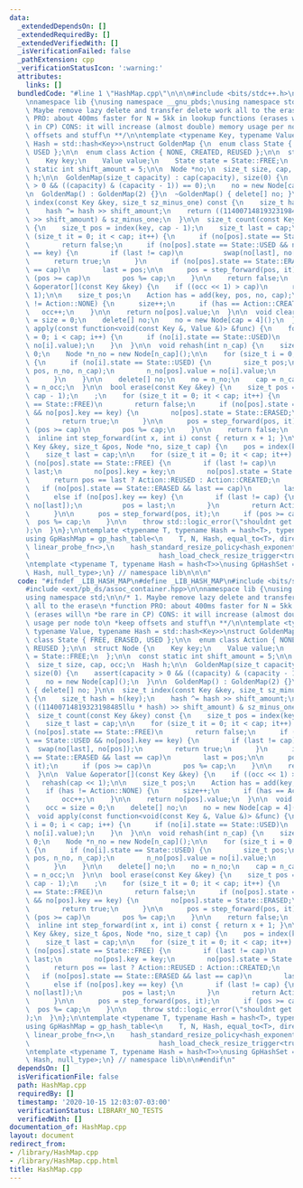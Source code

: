 ```yaml
---
data:
  _extendedDependsOn: []
  _extendedRequiredBy: []
  _extendedVerifiedWith: []
  _isVerificationFailed: false
  _pathExtension: cpp
  _verificationStatusIcon: ':warning:'
  attributes:
    links: []
  bundledCode: "#line 1 \"HashMap.cpp\"\n\n\n#include <bits/stdc++.h>\n#include <ext/pb_ds/assoc_container.hpp>\n\
    \nnamespace lib {\nusing namespace __gnu_pbds;\nusing namespace std;\n\n/* 1.\
    \ Maybe remove lazy delete and transfer delete work all to the erase\n *function\
    \ PRO: about 400ms faster for N = 5kk in lookup functions (erases will\n *be rare\
    \ in CP) CONS: it will increase (almost double) memory usage per node to\n *keep\
    \ offsets and stuff\n **/\n\ntemplate <typename Key, typename Value, typename\
    \ Hash = std::hash<Key>>\nstruct GoldenMap {\n  enum class State { FREE, ERASED,\
    \ USED };\n\n  enum class Action { NONE, CREATED, REUSED };\n\n  struct Node {\n\
    \    Key key;\n    Value value;\n    State state = State::FREE;\n  };\n\n  const\
    \ static int shift_amount = 5;\n\n  Node *no;\n  size_t size, cap, occ;\n  Hash\
    \ h;\n\n  GoldenMap(size_t capacity) : cap(capacity), size(0) {\n    assert(capacity\
    \ > 0 && ((capacity) & (capacity - 1)) == 0);\n    no = new Node[cap]();\n  }\n\
    \n  GoldenMap() : GoldenMap(2) {}\n  ~GoldenMap() { delete[] no; }\n\n  size_t\
    \ index(const Key &key, size_t sz_minus_one) const {\n    size_t hash = h(key);\n\
    \    hash ^= hash >> shift_amount;\n    return ((11400714819323198485llu * hash)\
    \ >> shift_amount) & sz_minus_one;\n  }\n\n  size_t count(const Key &key) const\
    \ {\n    size_t pos = index(key, cap - 1);\n    size_t last = cap;\n\n    for\
    \ (size_t it = 0; it < cap; it++) {\n      if (no[pos].state == State::FREE)\n\
    \        return false;\n      if (no[pos].state == State::USED && no[pos].key\
    \ == key) {\n        if (last != cap)\n          swap(no[last], no[pos]);\n  \
    \      return true;\n      }\n      if (no[pos].state == State::ERASED && last\
    \ == cap)\n        last = pos;\n\n      pos = step_forward(pos, it);\n      if\
    \ (pos >= cap)\n        pos %= cap;\n    }\n\n    return false;\n  }\n\n  Value\
    \ &operator[](const Key &key) {\n    if ((occ << 1) > cap)\n      rehash(cap <<\
    \ 1);\n\n    size_t pos;\n    Action has = add(key, pos, no, cap);\n    if (has\
    \ != Action::NONE) {\n      size++;\n      if (has == Action::CREATED)\n     \
    \   occ++;\n    }\n\n    return no[pos].value;\n  }\n\n  void clear() {\n    occ\
    \ = size = 0;\n    delete[] no;\n    no = new Node[cap = 4]();\n  }\n\n  void\
    \ apply(const function<void(const Key &, Value &)> &func) {\n    for (size_t i\
    \ = 0; i < cap; i++) {\n      if (no[i].state == State::USED)\n        func(no[i].key,\
    \ no[i].value);\n    }\n  }\n\n  void rehash(int n_cap) {\n    size_t n_occ =\
    \ 0;\n    Node *n_no = new Node[n_cap]();\n\n    for (size_t i = 0; i < cap; i++)\
    \ {\n      if (no[i].state == State::USED) {\n        size_t pos;\n        add(no[i].key,\
    \ pos, n_no, n_cap);\n        n_no[pos].value = no[i].value;\n        n_occ++;\n\
    \      }\n    }\n\n    delete[] no;\n    no = n_no;\n    cap = n_cap;\n    occ\
    \ = n_occ;\n  }\n\n  bool erase(const Key &key) {\n    size_t pos = index(key,\
    \ cap - 1);\n    ;\n    for (size_t it = 0; it < cap; it++) {\n      if (no[pos].state\
    \ == State::FREE)\n        return false;\n      if (no[pos].state == State::USED\
    \ && no[pos].key == key) {\n        no[pos].state = State::ERASED;\n        size--;\n\
    \        return true;\n      }\n\n      pos = step_forward(pos, it);\n      if\
    \ (pos >= cap)\n        pos %= cap;\n    }\n\n    return false;\n  }\n\nprivate:\n\
    \  inline int step_forward(int x, int i) const { return x + 1; }\n\n  Action add(const\
    \ Key &key, size_t &pos, Node *no, size_t cap) {\n    pos = index(key, cap - 1);\n\
    \    size_t last = cap;\n\n    for (size_t it = 0; it < cap; it++) {\n      if\
    \ (no[pos].state == State::FREE) {\n        if (last != cap)\n          pos =\
    \ last;\n        no[pos].key = key;\n        no[pos].state = State::USED;\n  \
    \      return pos == last ? Action::REUSED : Action::CREATED;\n      }\n\n   \
    \   if (no[pos].state == State::ERASED && last == cap)\n        last = pos;\n\
    \      else if (no[pos].key == key) {\n        if (last != cap) {\n          swap(no[pos],\
    \ no[last]);\n          pos = last;\n        }\n        return Action::NONE;\n\
    \      }\n\n      pos = step_forward(pos, it);\n      if (pos >= cap)\n      \
    \  pos %= cap;\n    }\n\n    throw std::logic_error(\"shouldnt get here in add()\"\
    );\n  }\n};\n\ntemplate <typename T, typename Hash = hash<T>, typename N = T>\n\
    using GpHashMap = gp_hash_table<\n    T, N, Hash, equal_to<T>, direct_mask_range_hashing<T>,\
    \ linear_probe_fn<>,\n    hash_standard_resize_policy<hash_exponential_size_policy<>,\n\
    \                                hash_load_check_resize_trigger<true>, true>>;\n\
    \ntemplate <typename T, typename Hash = hash<T>>\nusing GpHashSet = GpHashMap<T,\
    \ Hash, null_type>;\n} // namespace lib\n\n\n"
  code: "#ifndef _LIB_HASH_MAP\n#define _LIB_HASH_MAP\n#include <bits/stdc++.h>\n\
    #include <ext/pb_ds/assoc_container.hpp>\n\nnamespace lib {\nusing namespace __gnu_pbds;\n\
    using namespace std;\n\n/* 1. Maybe remove lazy delete and transfer delete work\
    \ all to the erase\n *function PRO: about 400ms faster for N = 5kk in lookup functions\
    \ (erases will\n *be rare in CP) CONS: it will increase (almost double) memory\
    \ usage per node to\n *keep offsets and stuff\n **/\n\ntemplate <typename Key,\
    \ typename Value, typename Hash = std::hash<Key>>\nstruct GoldenMap {\n  enum\
    \ class State { FREE, ERASED, USED };\n\n  enum class Action { NONE, CREATED,\
    \ REUSED };\n\n  struct Node {\n    Key key;\n    Value value;\n    State state\
    \ = State::FREE;\n  };\n\n  const static int shift_amount = 5;\n\n  Node *no;\n\
    \  size_t size, cap, occ;\n  Hash h;\n\n  GoldenMap(size_t capacity) : cap(capacity),\
    \ size(0) {\n    assert(capacity > 0 && ((capacity) & (capacity - 1)) == 0);\n\
    \    no = new Node[cap]();\n  }\n\n  GoldenMap() : GoldenMap(2) {}\n  ~GoldenMap()\
    \ { delete[] no; }\n\n  size_t index(const Key &key, size_t sz_minus_one) const\
    \ {\n    size_t hash = h(key);\n    hash ^= hash >> shift_amount;\n    return\
    \ ((11400714819323198485llu * hash) >> shift_amount) & sz_minus_one;\n  }\n\n\
    \  size_t count(const Key &key) const {\n    size_t pos = index(key, cap - 1);\n\
    \    size_t last = cap;\n\n    for (size_t it = 0; it < cap; it++) {\n      if\
    \ (no[pos].state == State::FREE)\n        return false;\n      if (no[pos].state\
    \ == State::USED && no[pos].key == key) {\n        if (last != cap)\n        \
    \  swap(no[last], no[pos]);\n        return true;\n      }\n      if (no[pos].state\
    \ == State::ERASED && last == cap)\n        last = pos;\n\n      pos = step_forward(pos,\
    \ it);\n      if (pos >= cap)\n        pos %= cap;\n    }\n\n    return false;\n\
    \  }\n\n  Value &operator[](const Key &key) {\n    if ((occ << 1) > cap)\n   \
    \   rehash(cap << 1);\n\n    size_t pos;\n    Action has = add(key, pos, no, cap);\n\
    \    if (has != Action::NONE) {\n      size++;\n      if (has == Action::CREATED)\n\
    \        occ++;\n    }\n\n    return no[pos].value;\n  }\n\n  void clear() {\n\
    \    occ = size = 0;\n    delete[] no;\n    no = new Node[cap = 4]();\n  }\n\n\
    \  void apply(const function<void(const Key &, Value &)> &func) {\n    for (size_t\
    \ i = 0; i < cap; i++) {\n      if (no[i].state == State::USED)\n        func(no[i].key,\
    \ no[i].value);\n    }\n  }\n\n  void rehash(int n_cap) {\n    size_t n_occ =\
    \ 0;\n    Node *n_no = new Node[n_cap]();\n\n    for (size_t i = 0; i < cap; i++)\
    \ {\n      if (no[i].state == State::USED) {\n        size_t pos;\n        add(no[i].key,\
    \ pos, n_no, n_cap);\n        n_no[pos].value = no[i].value;\n        n_occ++;\n\
    \      }\n    }\n\n    delete[] no;\n    no = n_no;\n    cap = n_cap;\n    occ\
    \ = n_occ;\n  }\n\n  bool erase(const Key &key) {\n    size_t pos = index(key,\
    \ cap - 1);\n    ;\n    for (size_t it = 0; it < cap; it++) {\n      if (no[pos].state\
    \ == State::FREE)\n        return false;\n      if (no[pos].state == State::USED\
    \ && no[pos].key == key) {\n        no[pos].state = State::ERASED;\n        size--;\n\
    \        return true;\n      }\n\n      pos = step_forward(pos, it);\n      if\
    \ (pos >= cap)\n        pos %= cap;\n    }\n\n    return false;\n  }\n\nprivate:\n\
    \  inline int step_forward(int x, int i) const { return x + 1; }\n\n  Action add(const\
    \ Key &key, size_t &pos, Node *no, size_t cap) {\n    pos = index(key, cap - 1);\n\
    \    size_t last = cap;\n\n    for (size_t it = 0; it < cap; it++) {\n      if\
    \ (no[pos].state == State::FREE) {\n        if (last != cap)\n          pos =\
    \ last;\n        no[pos].key = key;\n        no[pos].state = State::USED;\n  \
    \      return pos == last ? Action::REUSED : Action::CREATED;\n      }\n\n   \
    \   if (no[pos].state == State::ERASED && last == cap)\n        last = pos;\n\
    \      else if (no[pos].key == key) {\n        if (last != cap) {\n          swap(no[pos],\
    \ no[last]);\n          pos = last;\n        }\n        return Action::NONE;\n\
    \      }\n\n      pos = step_forward(pos, it);\n      if (pos >= cap)\n      \
    \  pos %= cap;\n    }\n\n    throw std::logic_error(\"shouldnt get here in add()\"\
    );\n  }\n};\n\ntemplate <typename T, typename Hash = hash<T>, typename N = T>\n\
    using GpHashMap = gp_hash_table<\n    T, N, Hash, equal_to<T>, direct_mask_range_hashing<T>,\
    \ linear_probe_fn<>,\n    hash_standard_resize_policy<hash_exponential_size_policy<>,\n\
    \                                hash_load_check_resize_trigger<true>, true>>;\n\
    \ntemplate <typename T, typename Hash = hash<T>>\nusing GpHashSet = GpHashMap<T,\
    \ Hash, null_type>;\n} // namespace lib\n\n#endif\n"
  dependsOn: []
  isVerificationFile: false
  path: HashMap.cpp
  requiredBy: []
  timestamp: '2020-10-15 12:03:07-03:00'
  verificationStatus: LIBRARY_NO_TESTS
  verifiedWith: []
documentation_of: HashMap.cpp
layout: document
redirect_from:
- /library/HashMap.cpp
- /library/HashMap.cpp.html
title: HashMap.cpp
---
```

